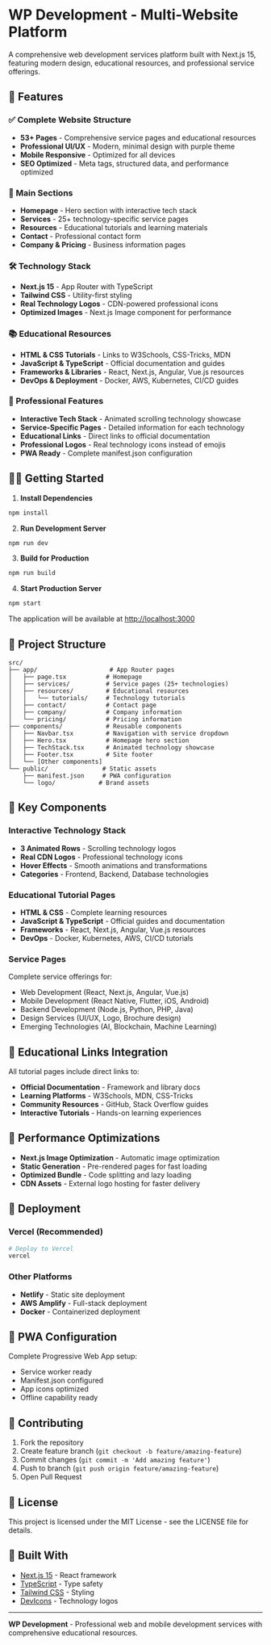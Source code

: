 # WP Development - Multi-Website Platform

A comprehensive web development services platform built with Next.js 15, featuring modern design, educational resources, and professional service offerings.

## 🚀 Features

### ✅ Complete Website Structure

- **53+ Pages** - Comprehensive service pages and educational resources
- **Professional UI/UX** - Modern, minimal design with purple theme
- **Mobile Responsive** - Optimized for all devices
- **SEO Optimized** - Meta tags, structured data, and performance optimized

### 🎯 Main Sections

- **Homepage** - Hero section with interactive tech stack
- **Services** - 25+ technology-specific service pages
- **Resources** - Educational tutorials and learning materials
- **Contact** - Professional contact form
- **Company & Pricing** - Business information pages

### 🛠️ Technology Stack

- **Next.js 15** - App Router with TypeScript
- **Tailwind CSS** - Utility-first styling
- **Real Technology Logos** - CDN-powered professional icons
- **Optimized Images** - Next.js Image component for performance

### 📚 Educational Resources

- **HTML & CSS Tutorials** - Links to W3Schools, CSS-Tricks, MDN
- **JavaScript & TypeScript** - Official documentation and guides
- **Frameworks & Libraries** - React, Next.js, Angular, Vue.js resources
- **DevOps & Deployment** - Docker, AWS, Kubernetes, CI/CD guides

### 🔧 Professional Features

- **Interactive Tech Stack** - Animated scrolling technology showcase
- **Service-Specific Pages** - Detailed information for each technology
- **Educational Links** - Direct links to official documentation
- **Professional Logos** - Real technology icons instead of emojis
- **PWA Ready** - Complete manifest.json configuration

## 🏃‍♂️ Getting Started

1. **Install Dependencies**

```bash
npm install
```

2. **Run Development Server**

```bash
npm run dev
```

3. **Build for Production**

```bash
npm run build
```

4. **Start Production Server**

```bash
npm start
```

The application will be available at [http://localhost:3000](http://localhost:3000)

## 📁 Project Structure

```
src/
├── app/                    # App Router pages
│   ├── page.tsx           # Homepage
│   ├── services/          # Service pages (25+ technologies)
│   ├── resources/         # Educational resources
│   │   └── tutorials/     # Technology tutorials
│   ├── contact/           # Contact page
│   ├── company/           # Company information
│   └── pricing/           # Pricing information
├── components/            # Reusable components
│   ├── Navbar.tsx         # Navigation with service dropdown
│   ├── Hero.tsx           # Homepage hero section
│   ├── TechStack.tsx      # Animated technology showcase
│   ├── Footer.tsx         # Site footer
│   └── [Other components]
└── public/               # Static assets
    ├── manifest.json     # PWA configuration
    └── logo/            # Brand assets
```

## 🎨 Key Components

### Interactive Technology Stack

- **3 Animated Rows** - Scrolling technology logos
- **Real CDN Logos** - Professional technology icons
- **Hover Effects** - Smooth animations and transformations
- **Categories** - Frontend, Backend, Database technologies

### Educational Tutorial Pages

- **HTML & CSS** - Complete learning resources
- **JavaScript & TypeScript** - Official guides and documentation
- **Frameworks** - React, Next.js, Angular, Vue.js resources
- **DevOps** - Docker, Kubernetes, AWS, CI/CD tutorials

### Service Pages

Complete service offerings for:

- Web Development (React, Next.js, Angular, Vue.js)
- Mobile Development (React Native, Flutter, iOS, Android)
- Backend Development (Node.js, Python, PHP, Java)
- Design Services (UI/UX, Logo, Brochure design)
- Emerging Technologies (AI, Blockchain, Machine Learning)

## 🔗 Educational Links Integration

All tutorial pages include direct links to:

- **Official Documentation** - Framework and library docs
- **Learning Platforms** - W3Schools, MDN, CSS-Tricks
- **Community Resources** - GitHub, Stack Overflow guides
- **Interactive Tutorials** - Hands-on learning experiences

## 🎯 Performance Optimizations

- **Next.js Image Optimization** - Automatic image optimization
- **Static Generation** - Pre-rendered pages for fast loading
- **Optimized Bundle** - Code splitting and lazy loading
- **CDN Assets** - External logo hosting for faster delivery

## 🚀 Deployment

### Vercel (Recommended)

```bash
# Deploy to Vercel
vercel
```

### Other Platforms

- **Netlify** - Static site deployment
- **AWS Amplify** - Full-stack deployment
- **Docker** - Containerized deployment

## 📱 PWA Configuration

Complete Progressive Web App setup:

- Service worker ready
- Manifest.json configured
- App icons optimized
- Offline capability ready

## 🤝 Contributing

1. Fork the repository
2. Create feature branch (`git checkout -b feature/amazing-feature`)
3. Commit changes (`git commit -m 'Add amazing feature'`)
4. Push to branch (`git push origin feature/amazing-feature`)
5. Open Pull Request

## 📄 License

This project is licensed under the MIT License - see the LICENSE file for details.

## 🔧 Built With

- [Next.js 15](https://nextjs.org/) - React framework
- [TypeScript](https://www.typescriptlang.org/) - Type safety
- [Tailwind CSS](https://tailwindcss.com/) - Styling
- [DevIcons](https://devicons.github.io/devicon/) - Technology logos

---

**WP Development** - Professional web and mobile development services with comprehensive educational resources.
